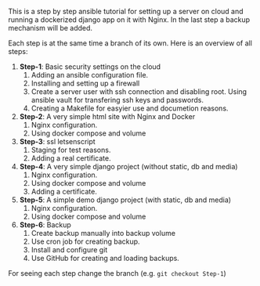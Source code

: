 This is a step by step ansible tutorial for setting up a server on cloud and running a dockerized django app on it with Nginx. In the last step a backup mechanism will be added.

 
Each step is at the same time a branch of its own. Here is an overview of all steps:

1. **Step-1**: Basic security settings on the cloud
   1. Adding an ansible configuration file.
   2. Installing and setting up a firewall
   3. Create a server user with ssh connection and disabling root. Using ansible vault for transfering ssh keys and passwords.
   6. Creating a Makefile for easyier use and documetion reasons.
3. **Step-2**: A very simple html site with Nginx and Docker
   1. Nginx configuration.
   1. Using docker compose and volume
3. **Step-3**: ssl letsenscript 
   1. Staging for test reasons.
   2. Adding a real certificate.
4. **Step-4**: A very simple django project (without static, db and media)
   1. Nginx configuration.
   2. Using docker compose and volume
   3. Adding a certificate.
5. **Step-5**: A simple demo django project (with static, db and media)
   1. Nginx configuration.
   2. Using docker compose and volume
6. **Step-6**: Backup
   1. Create backup manually into backup volume
   2. Use cron job for creating backup.
   3. Install and configure git
   2. Use GitHub for creating and loading backups.
   
For seeing each step change the branch (e.g. `git checkout Step-1`)